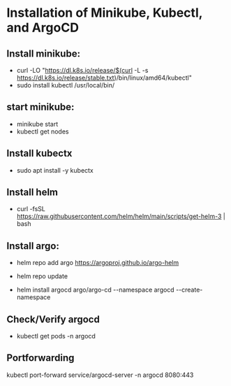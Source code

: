 # Installation of Minikube, Kubectl, and ArgoCD

## Install minikube:

* curl -LO "https://dl.k8s.io/release/$(curl -L -s https://dl.k8s.io/release/stable.txt)/bin/linux/amd64/kubectl"
* sudo install kubectl /usr/local/bin/

## start minikube:

* minikube start
* kubectl get nodes

## Install kubectx
* sudo apt install -y kubectx

## Install helm
* curl -fsSL https://raw.githubusercontent.com/helm/helm/main/scripts/get-helm-3 | bash

## Install argo:

* helm repo add argo https://argoproj.github.io/argo-helm

* helm repo update
* helm install argocd argo/argo-cd --namespace argocd --create-namespace

## Check/Verify argocd
* kubectl get pods -n argocd

## Portforwarding 
kubectl port-forward service/argocd-server -n argocd 8080:443
